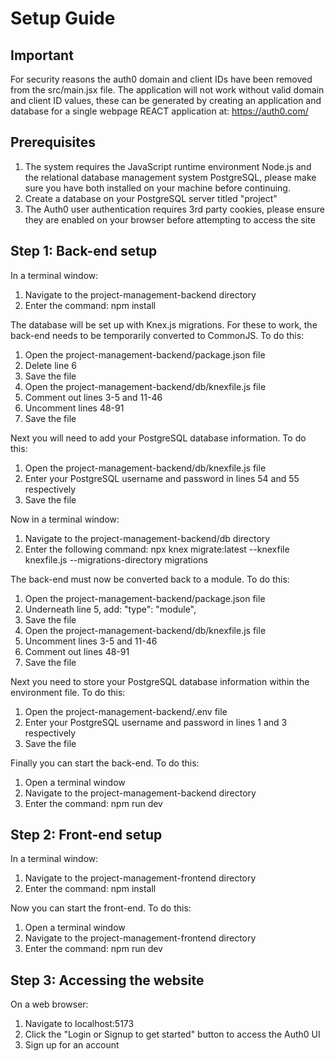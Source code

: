 # Setup Guide

## Important

For security reasons the auth0 domain and client IDs have been removed from the src/main.jsx file. The application will not work without valid domain and client ID values, these can be generated by creating an application and database for a single webpage REACT application at: https://auth0.com/

## Prerequisites

1. The system requires the JavaScript runtime environment Node.js and the relational database management system PostgreSQL, please make sure you have both installed on your machine before continuing.
2. Create a database on your PostgreSQL server titled "project"
3. The Auth0 user authentication requires 3rd party cookies, please ensure they are enabled on your browser before attempting to access the site

## Step 1: Back-end setup

In a terminal window:
1. Navigate to the project-management-backend directory
2. Enter the command: npm install

The database will be set up with Knex.js migrations. For these to work, the back-end needs to be temporarily converted to CommonJS. To do this:
1. Open the project-management-backend/package.json file
2. Delete line 6
3. Save the file
4. Open the project-management-backend/db/knexfile.js file
5. Comment out lines 3-5 and 11-46
6. Uncomment lines 48-91
7. Save the file

Next you will need to add your PostgreSQL database information. To do this:
1. Open the project-management-backend/db/knexfile.js file
2. Enter your PostgreSQL username and password in lines 54 and 55 respectively
3. Save the file

Now in a terminal window:
1. Navigate to the project-management-backend/db directory
2. Enter the following command: npx knex migrate:latest --knexfile knexfile.js --migrations-directory migrations

The back-end must now be converted back to a module. To do this:
1. Open the project-management-backend/package.json file
2. Underneath line 5, add: "type": "module",
3. Save the file
4. Open the project-management-backend/db/knexfile.js file
5. Uncomment lines 3-5 and 11-46
6. Comment out lines 48-91
7. Save the file

Next you need to store your PostgreSQL database information within the environment file. To do this:
1. Open the project-management-backend/.env file
2. Enter your PostgreSQL username and password in lines 1 and 3 respectively
3. Save the file

Finally you can start the back-end. To do this:
1. Open a terminal window
2. Navigate to the project-management-backend directory
3. Enter the command: npm run dev

## Step 2: Front-end setup

In a terminal window:
1. Navigate to the project-management-frontend directory
2. Enter the command: npm install

Now you can start the front-end. To do this:
1. Open a terminal window
2. Navigate to the project-management-frontend directory
3. Enter the command: npm run dev

## Step 3: Accessing the website

On a web browser:
1. Navigate to localhost:5173
2. Click the "Login or Signup to get started" button to access the Auth0 UI
3. Sign up for an account